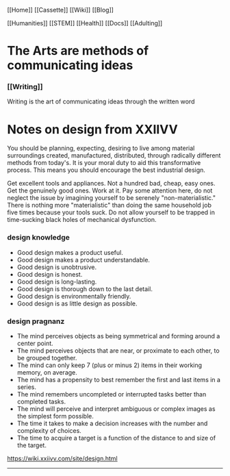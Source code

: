 [[Home]]
[[Cassette]]
[[Wiki]]
[[Blog]]

[[Humanities]]
[[STEM]]
[[Health]]
[[Docs]]
[[Adulting]]

# The Arts are methods of communicating ideas

### [[Writing]]
Writing is the art of communicating ideas through the written word

# Notes on design from XXIIVV
You should be planning, expecting, desiring to live among material surroundings created, manufactured, distributed, through radically different methods from today's. It is your moral duty to aid this transformative process. This means you should encourage the best industrial design.

Get excellent tools and appliances. Not a hundred bad, cheap, easy ones. Get the genuinely good ones. Work at it. Pay some attention here, do not neglect the issue by imagining yourself to be serenely "non-materialistic." There is nothing more "materialistic" than doing the same household job five times because your tools suck. Do not allow yourself to be trapped in time-sucking black holes of mechanical dysfunction.

### design knowledge

-   Good design makes a product useful.
-   Good design makes a product understandable.
-   Good design is unobtrusive.
-   Good design is honest.
-   Good design is long-lasting.
-   Good design is thorough down to the last detail.
-   Good design is environmentally friendly.
-   Good design is as little design as possible.

### design pragnanz

-   The mind perceives objects as being symmetrical and forming around a center point.
-   The mind perceives objects that are near, or proximate to each other, to be grouped together.
-   The mind can only keep 7 (plus or minus 2) items in their working memory, on average.
-   The mind has a propensity to best remember the first and last items in a series.
-   The mind remembers uncompleted or interrupted tasks better than completed tasks.
-   The mind will perceive and interpret ambiguous or complex images as the simplest form possible.
-   The time it takes to make a decision increases with the number and complexity of choices.
-   The time to acquire a target is a function of the distance to and size of the target.

https://wiki.xxiivv.com/site/design.html

***

